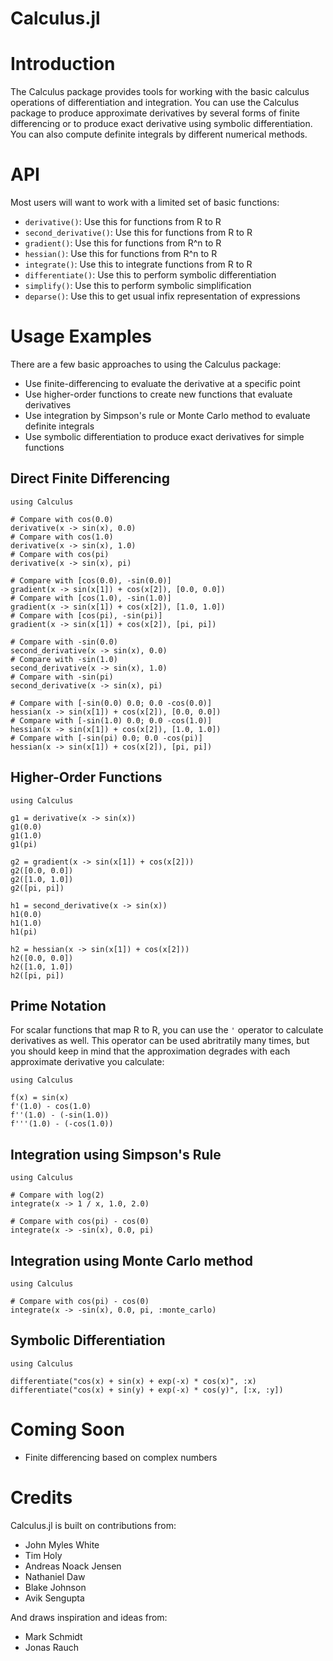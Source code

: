 Calculus.jl
===========

# Introduction

The Calculus package provides tools for working with the basic calculus
operations of differentiation and integration. You can use the Calculus package to produce
approximate derivatives by several forms of finite differencing or to
produce exact derivative using symbolic differentiation.
You can also compute definite integrals by different numerical methods.

# API

Most users will want to work with a limited set of basic functions:

* `derivative()`: Use this for functions from R to R
* `second_derivative()`: Use this for functions from R to R
* `gradient()`: Use this for functions from R^n to R
* `hessian()`: Use this for functions from R^n to R
* `integrate()`: Use this to integrate functions from R to R
* `differentiate()`: Use this to perform symbolic differentiation
* `simplify()`: Use this to perform symbolic simplification
* `deparse()`: Use this to get usual infix representation of expressions

# Usage Examples

There are a few basic approaches to using the Calculus package:

* Use finite-differencing to evaluate the derivative at a specific point
* Use higher-order functions to create new functions that evaluate derivatives
* Use integration by Simpson's rule or Monte Carlo method to evaluate definite integrals
* Use symbolic differentiation to produce exact derivatives for simple functions

## Direct Finite Differencing

	using Calculus

	# Compare with cos(0.0)
	derivative(x -> sin(x), 0.0)
	# Compare with cos(1.0)
	derivative(x -> sin(x), 1.0)
	# Compare with cos(pi)
	derivative(x -> sin(x), pi)

	# Compare with [cos(0.0), -sin(0.0)]
	gradient(x -> sin(x[1]) + cos(x[2]), [0.0, 0.0])
	# Compare with [cos(1.0), -sin(1.0)]
	gradient(x -> sin(x[1]) + cos(x[2]), [1.0, 1.0])
	# Compare with [cos(pi), -sin(pi)]
	gradient(x -> sin(x[1]) + cos(x[2]), [pi, pi])

	# Compare with -sin(0.0)
	second_derivative(x -> sin(x), 0.0)
	# Compare with -sin(1.0)
	second_derivative(x -> sin(x), 1.0)
	# Compare with -sin(pi)
	second_derivative(x -> sin(x), pi)

	# Compare with [-sin(0.0) 0.0; 0.0 -cos(0.0)]
	hessian(x -> sin(x[1]) + cos(x[2]), [0.0, 0.0])
	# Compare with [-sin(1.0) 0.0; 0.0 -cos(1.0)]
	hessian(x -> sin(x[1]) + cos(x[2]), [1.0, 1.0])
	# Compare with [-sin(pi) 0.0; 0.0 -cos(pi)]
	hessian(x -> sin(x[1]) + cos(x[2]), [pi, pi])

## Higher-Order Functions

	using Calculus

	g1 = derivative(x -> sin(x))
	g1(0.0)
	g1(1.0)
	g1(pi)

	g2 = gradient(x -> sin(x[1]) + cos(x[2]))
	g2([0.0, 0.0])
	g2([1.0, 1.0])
	g2([pi, pi])

	h1 = second_derivative(x -> sin(x))
	h1(0.0)
	h1(1.0)
	h1(pi)

	h2 = hessian(x -> sin(x[1]) + cos(x[2]))
	h2([0.0, 0.0])
	h2([1.0, 1.0])
	h2([pi, pi])

## Prime Notation

For scalar functions that map R to R, you can use the `'` operator to calculate
derivatives as well. This operator can be used abritratily many times, but you
should keep in mind that the approximation degrades with each approximate
derivative you calculate:

	using Calculus

	f(x) = sin(x)
	f'(1.0) - cos(1.0)
	f''(1.0) - (-sin(1.0))
	f'''(1.0) - (-cos(1.0))

## Integration using Simpson's Rule

	using Calculus

	# Compare with log(2)
	integrate(x -> 1 / x, 1.0, 2.0)

	# Compare with cos(pi) - cos(0)
	integrate(x -> -sin(x), 0.0, pi)

## Integration using Monte Carlo method

	using Calculus

	# Compare with cos(pi) - cos(0)
	integrate(x -> -sin(x), 0.0, pi, :monte_carlo)

## Symbolic Differentiation

	using Calculus

	differentiate("cos(x) + sin(x) + exp(-x) * cos(x)", :x)
	differentiate("cos(x) + sin(y) + exp(-x) * cos(y)", [:x, :y])

# Coming Soon

* Finite differencing based on complex numbers

# Credits

Calculus.jl is built on contributions from:

* John Myles White
* Tim Holy
* Andreas Noack Jensen
* Nathaniel Daw
* Blake Johnson
* Avik Sengupta

And draws inspiration and ideas from:

* Mark Schmidt
* Jonas Rauch
